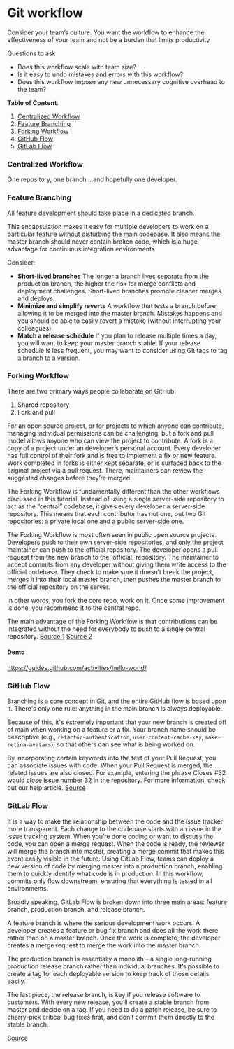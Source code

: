 # Git workflow

Consider your team’s culture. You want the workflow to enhance the effectiveness of your team and not be a burden that limits productivity 

Questions to ask
- Does this workflow scale with team size?
- Is it easy to undo mistakes and errors with this workflow?
- Does this workflow impose any new unnecessary cognitive overhead to the team?

**Table of Content**:
1. [Centralized Workflow](#centralized-workflow)
2. [Feature Branching](#feature-branching)
3. [Forking Workflow](#forking-workflow)
4. [GitHub Flow](#github-flow)
5. [GitLab Flow](#gitlab-flow)

### Centralized Workflow
One repository, one branch ...and hopefully one developer.

### Feature Branching
All feature development should take place in a dedicated branch.

This encapsulation makes it easy for multiple developers to work on a particular feature without disturbing the main codebase. It also means the master branch should never contain broken code, which is a huge advantage for continuous integration environments. 

Consider:
- **Short-lived branches**
The longer a branch lives separate from the production branch, the higher the risk for merge conflicts and deployment challenges. Short-lived branches promote cleaner merges and deploys.
- **Minimize and simplify reverts**
A workflow that tests a branch before allowing it to be merged into the master branch. Mistakes happens and you should be able to easily revert a mistake (without interrupting your colleagues)
- **Match a release schedule**
If you plan to release multiple times a day, you will want to keep your master branch stable. If your release schedule is less frequent, you may want to consider using Git tags to tag a branch to a version.

###  Forking Workflow
There are two primary ways people collaborate on GitHub:
1. Shared repository
2. Fork and pull

For an open source project, or for projects to which anyone can contribute, managing individual permissions can be challenging, but a fork and pull model allows anyone who can view the project to contribute. A fork is a copy of a project under an developer’s personal account. Every developer has full control of their fork and is free to implement a fix or new feature. Work completed in forks is either kept separate, or is surfaced back to the original project via a pull request. There, maintainers can review the suggested changes before they’re merged.


The Forking Workflow is fundamentally different than the other workflows discussed in this tutorial. Instead of using a single server-side repository to act as the “central” codebase, it gives every developer a server-side repository. This means that each contributor has not one, but two Git repositories: a private local one and a public server-side one. 

The Forking Workflow is most often seen in public open source projects. 
Developers push to their own server-side repositories, and only the project maintainer can push to the official repository. The developer opens a pull request from the new branch to the 'official' repository. The maintainer to accept commits from any developer without giving them write access to the official codebase. They check to make sure it doesn’t break the project, merges it into their local master branch, then pushes the master branch to the official repository on the server.

In other words, you fork the core repo, work on it. Once some improvement is done, you recommend it to the central repo. 

The main advantage of the Forking Workflow is that contributions can be integrated without the need for everybody to push to a single central repository. 
[Source 1](https://guides.github.com/activities/forking/)
[Source 2](https://www.atlassian.com/git/tutorials/comparing-workflows/forking-workflow)

#### Demo
https://guides.github.com/activities/hello-world/


### GitHub Flow
Branching is a core concept in Git, and the entire GitHub flow is based upon it. There's only one rule: anything in the main branch is always deployable.

Because of this, it's extremely important that your new branch is created off of main when working on a feature or a fix. Your branch name should be descriptive (e.g., ```refactor-authentication```, ```user-content-cache-key```, ```make-retina-avatars```), so that others can see what is being worked on.

By incorporating certain keywords into the text of your Pull Request, you can associate issues with code. When your Pull Request is merged, the related issues are also closed. For example, entering the phrase Closes #32 would close issue number 32 in the repository. For more information, check out our help article.
[Source](https://guides.github.com/introduction/flow/)

### GitLab Flow
It is a way to make the relationship between the code and the issue tracker more transparent. Each change to the codebase starts with an issue in the issue tracking system. When you’re done coding or want to discuss the code, you can open a merge request. When the code is ready, the reviewer will merge the branch into master, creating a merge commit that makes this event easily visible in the future. Using GitLab Flow, teams can deploy a new version of code by merging master into a production branch, enabling them to quickly identify what code is in production. In this workflow, commits only flow downstream, ensuring that everything is tested in all environments.

Broadly speaking, GitLab Flow is broken down into three main areas: feature branch, production branch, and release branch.

A feature branch is where the serious development work occurs. A developer creates a feature or bug fix branch and does all the work there rather than on a master branch. Once the work is complete, the developer creates a merge request to merge the work into the master branch.

The production branch is essentially a monolith – a single long-running production release branch rather than individual branches. It’s possible to create a tag for each deployable version to keep track of those details easily.

The last piece, the release branch, is key if you release software to customers. With every new release, you’ll create a stable branch from master and decide on a tag. If you need to do a patch release, be sure to cherry-pick critical bug fixes first, and don’t commit them directly to the stable branch.

[Source](https://docs.gitlab.com/ee/topics/gitlab_flow.html)
